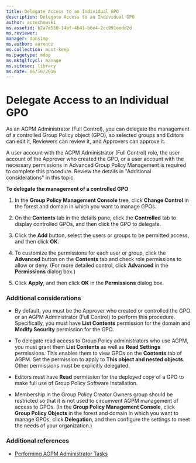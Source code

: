 ```yaml
---
title: Delegate Access to an Individual GPO
description: Delegate Access to an Individual GPO
author: aczechowski
ms.assetid: b2a7d550-14bf-4b41-b6e4-2cc091eedd2d
ms.reviewer: 
manager: dansimp
ms.author: aaroncz
ms.collection: must-keep
ms.pagetype: mdop
ms.mktglfcycl: manage
ms.sitesec: library
ms.date: 06/16/2016
---
```



# Delegate Access to an Individual GPO


As an AGPM Administrator (Full Control), you can delegate the management of a controlled Group Policy object (GPO), so selected groups and Editors can edit it, Reviewers can review it, and Approvers can approve it.

A user account with the AGPM Administrator (Full Control) role, the user account of the Approver who created the GPO, or a user account with the necessary permissions in Advanced Group Policy Management is required to complete this procedure. Review the details in "Additional considerations" in this topic.

**To delegate the management of a controlled GPO**

1.  In the **Group Policy Management Console** tree, click **Change Control** in the forest and domain in which you want to manage GPOs.

2.  On the **Contents** tab in the details pane, click the **Controlled** tab to display controlled GPOs, and then click the GPO to delegate.

3.  Click the **Add** button, select the users or groups to be permitted access, and then click **OK**.

4.  To customize the permissions for each user or group, click the **Advanced** button on the **Contents** tab and check role permissions to allow or deny. (For more detailed control, click **Advanced** in the **Permissions** dialog box.)

5.  Click **Apply**, and then click **OK** in the **Permissions** dialog box.

### Additional considerations

-   By default, you must be the Approver who created or controlled the GPO or an AGPM Administrator (Full Control) to perform this procedure. Specifically, you must have **List Contents** permission for the domain and **Modify Security** permission for the GPO.

-   To delegate read access to Group Policy administrators who use AGPM, you must grant them **List Contents** as well as **Read Settings** permissions. This enables them to view GPOs on the **Contents** tab of AGPM. Set the permission to apply to **This object and nested objects**. Other permissions must be explicitly delegated.

-   Editors must have **Read** permission for the deployed copy of a GPO to make full use of Group Policy Software Installation.

-   Membership in the Group Policy Creator Owners group should be restricted so that it is not used to circumvent AGPM management of access to GPOs. (In the **Group Policy Management Console**, click **Group Policy Objects** in the forest and domain in which you want to manage GPOs, click **Delegation**, and then configure the settings to meet the needs of your organization.)

### Additional references

-   [Performing AGPM Administrator Tasks](performing-agpm-administrator-tasks.md)

 

 





